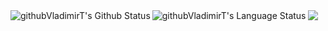 <a href="#">
    <img align="left" alt="githubVladimirT's Github Status" src="https://github-readme-stats.vercel.app/api?username=githubVladimirT&show_icons=true&theme=highcontrast" />
</a>

<a href="#">
    <img align="left" alt="githubVladimirT's Language Status" src="https://github-readme-stats.vercel.app/api/top-langs/?username=githubVladimirT&show_icons=true&theme=highcontrast" />
</a>
<a href="#">
    <img src="https://img.icons8.com/color/50/000000/golang.png"/>
</a>